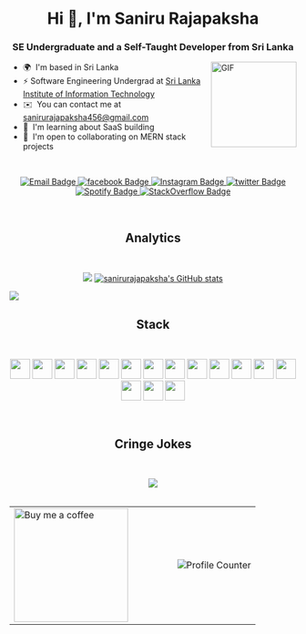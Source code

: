 <h1 align="center">Hi 👋, I'm Saniru Rajapaksha</h1>
<h3 align="center">SE Undergraduate and a Self-Taught Developer from Sri Lanka</h3>

<img align="right" height="150rem" alt="GIF" src="https://media.giphy.com/media/ZVik7pBtu9dNS/giphy.gif" />

* 🌍  I'm based in Sri Lanka
* ⚡  Software Engineering Undergrad at [Sri Lanka Institute of Information Technology](https://www.sliit.lk/)
* ✉️  You can contact me at [sanirurajapaksha456@gmail.com](mailto:sanirurajapaksha456@gmail.com)
* 🧠  I'm learning about SaaS building
* 🤝  I'm open to collaborating on MERN stack projects

<br>
<p align="center">
  <a target="_blank" href="mailto:sanirurajapaksha456@gmail.com">
   <img src="https://img.shields.io/badge/Gmail-D14836?style=for-the-badge&logo=gmail&logoColor=white" alt="Email Badge">
  </a>
  <a target="_blank" href="https://www.facebook.com/sanirurajapaksha.69/">
   <img src="https://img.shields.io/badge/Facebook-1877F2?style=for-the-badge&logo=facebook&logoColor=white" alt="facebook Badge">
  </a>
  <a target="_blank" href="https://www.instagram.com/snru_vevo/">
   <img src="https://img.shields.io/badge/Instagram-E4405F?style=for-the-badge&logo=instagram&logoColor=white" alt="Instagram Badge">
  </a>
  <a target="_blank" href="https://twitter.com/snru_vevo">
   <img src="https://img.shields.io/badge/Twitter-1DA1F2?style=for-the-badge&logo=twitter&logoColor=white" alt="twitter Badge">
  </a>
  <a target="_blank" href="https://open.spotify.com/user/zfm2dj0blp1rl8y4w5n2ifiy0?si=fc3ace7ade984bb9">
   <img src="https://img.shields.io/badge/Spotify-1ED760?&style=for-the-badge&logo=spotify&logoColor=white" alt="Spotify Badge">
  </a>
  <a target="_blank" href="https://stackoverflow.com/users/14895464/saniru-rajapaksha">
   <img src="https://img.shields.io/badge/Stack_Overflow-FE7A16?style=for-the-badge&logo=stack-overflow&logoColor=white" alt="StackOverflow Badge">
  </a>
</p>

<br>
<h2 align="center">Analytics</h2>
<br>

<p align="center">
 <a href="http://www.github.com/sanirurajapaksha"><img src="https://github-readme-streak-stats.herokuapp.com/?user=sanirurajapaksha&stroke=ffffff&background=1c1917&ring=0891b2&fire=0891b2&currStreakNum=ffffff&currStreakLabel=0891b2&sideNums=ffffff&sideLabels=ffffff&dates=ffffff&hide_border=true" /></a>
 <a href="http://www.github.com/sanirurajapaksha" align="right"><img src="https://github-readme-stats.vercel.app/api?username=sanirurajapaksha&show_icons=true&hide=&count_private=true&title_color=0891b2&text_color=ffffff&icon_color=0891b2&bg_color=1c1917&hide_border=true&show_icons=true" alt="sanirurajapaksha's GitHub stats" /></a>
</p>

[![](https://github-readme-activity-graph.vercel.app/graph?username=sanirurajapaksha&bg_color=000000&color=ffffff&line=ffffff&point=ffffff&area=true&hide_border=true)](https://github.com/ashutosh00710/github-readme-activity-graph)
<br>

<h2 align="center">Stack</h2>
<br>
<p align="center">
  <img height="35rem" src="https://img.shields.io/badge/React-20232A?style=for-the-badge&logo=react&logoColor=61DAFB" />
  <img height="35rem" src="https://img.shields.io/badge/React_Native-20232A?style=for-the-badge&logo=react&logoColor=61DAFB" />
  <img height="35rem" src="https://img.shields.io/badge/JavaScript-F7DF1E?style=for-the-badge&logo=javascript&logoColor=black" />
  <img height="35rem" src="https://img.shields.io/badge/HTML5-E34F26?style=for-the-badge&logo=html5&logoColor=white" />
  <img height="35rem" src="https://img.shields.io/badge/CSS3-1572B6?style=for-the-badge&logo=css3&logoColor=white" />
  <img height="35rem" src="https://img.shields.io/badge/Tailwind_CSS-38B2AC?style=for-the-badge&logo=tailwind-css&logoColor=white" />
  <img height="35rem" src="https://img.shields.io/badge/Redux-593D88?style=for-the-badge&logo=redux&logoColor=white" />
  <img height="35rem" src="https://img.shields.io/badge/React_Router-CA4245?style=for-the-badge&logo=react-router&logoColor=white" />
  <img height="35rem" src="https://img.shields.io/badge/MongoDB-4EA94B?style=for-the-badge&logo=mongodb&logoColor=white" />
  <img height="35rem" src="https://img.shields.io/badge/Google_Cloud-4285F4?style=for-the-badge&logo=google-cloud&logoColor=white" />
  <img height="35rem" src="https://img.shields.io/badge/Gatsby-663399?style=for-the-badge&logo=gatsby&logoColor=white" />
  <img height="35rem" src="https://img.shields.io/badge/Dart-0175C2?style=for-the-badge&logo=dart&logoColor=white" />
  <img height="35rem" src="https://img.shields.io/badge/Python-14354C?style=for-the-badge&logo=python&logoColor=white" />
  <img height="35rem" src="https://img.shields.io/badge/Node.js-43853D?style=for-the-badge&logo=node.js&logoColor=white" />
  <img height="35rem" src="https://img.shields.io/badge/Flutter-02569B?style=for-the-badge&logo=flutter&logoColor=white" />
  <img height="35rem" src="https://img.shields.io/badge/Heroku-430098?style=for-the-badge&logo=heroku&logoColor=white" />
</p>

<br>

<h2 align="center">Cringe Jokes</h2>
<br>
<p align="center"><img align="center" src="https://readme-jokes.vercel.app/api" />
<br>
<br>

<table align="center" width="100%">
  <tr>
    <td align="left" width="50%">
      <a href="https://www.buymeacoffee.com/snru">
        <img src="https://cdn.buymeacoffee.com/buttons/v2/default-yellow.png" width="200" alt="Buy me a coffee" />
      </a>
    </td>
    <td align="right" width="50%">
      <img src="https://profile-counter.glitch.me/sanirurajapaksha/count.svg" alt="Profile Counter" />
    </td>
  </tr>
</table>
